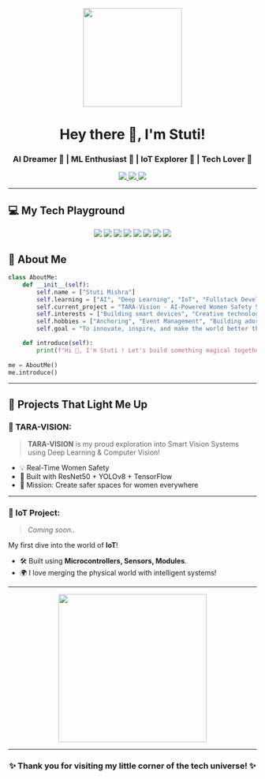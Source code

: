 <!--Profile README Start -->

<div align="center">
  <img src="https://media.giphy.com/media/du3J3cXyzhj75IOgvA/giphy.gif" width="200" />
</div>

<h1 align="center">Hey there 🌸, I'm Stuti!</h1>
<h3 align="center">AI Dreamer 💖 | ML Enthusiast 🧠 | IoT Explorer 📡 | Tech Lover 🚀</h3>

<p align="center">
  <a href="https://www.linkedin.com/in/stuti86/" target="_blank">
    <img src="https://img.shields.io/badge/LinkedIn-Connect-pink?style=for-the-badge&logo=linkedin" />
  </a>
  <a href="https://github.com/STUTI-MISHRA-8/STUTI-MISHRA-8/blob/main/Resume-Stuti.pdf" target="_blank">
    <img src="https://img.shields.io/badge/Resume-View-ff69b4?style=for-the-badge&logo=google-drive" />
  </a>
  <a href="mailto:stuticodes86@gmail.com" target="_blank">
    <img src="https://img.shields.io/badge/Email-Say%20Hi!-ffc0cb?style=for-the-badge&logo=gmail" />
  </a>
</p>

---

## 💻 My Tech Playground

<p align="center">
  <img src="https://img.shields.io/badge/Python-FD8AA8?style=for-the-badge&logo=python&logoColor=white" />
  <img src="https://img.shields.io/badge/Java-FFB6C1?style=for-the-badge&logo=java&logoColor=white" />
  <img src="https://img.shields.io/badge/TensorFlow-FF6F00?style=for-the-badge&logo=tensorflow&logoColor=white" />
  <img src="https://img.shields.io/badge/OpenCV-6495ED?style=for-the-badge&logo=opencv&logoColor=white" />
  <img src="https://img.shields.io/badge/Pandas-FFC0CB?style=for-the-badge&logo=pandas&logoColor=white" />
  <img src="https://img.shields.io/badge/NumPy-89CFF0?style=for-the-badge&logo=numpy&logoColor=white" />
  <img src="https://img.shields.io/badge/Matplotlib-FA8072?style=for-the-badge&logo=matplotlib&logoColor=white" />
  <img src="https://img.shields.io/badge/Scikit_Learn-FEB6B8?style=for-the-badge&logo=scikit-learn&logoColor=white" />
</p>


## 🌸 About Me

```python
class AboutMe:
    def __init__(self):
        self.name = ["Stuti Mishra"]
        self.learning = ["AI", "Deep Learning", "IoT", "Fullstack Development"]
        self.current_project = "TARA-Vision - AI-Powered Women Safety Surveillance"
        self.interests = ["Building smart devices", "Creative technology", "Real-time AI"]
        self.hobbies = ["Anchoring", "Event Management", "Building adorable projects 💖"]
        self.goal = "To innovate, inspire, and make the world better through technology ✨"

    def introduce(self):
        print(f"Hi 👋, I'm Stuti ! Let's build something magical together!")
        
me = AboutMe()
me.introduce()
```
---

## 🌟 Projects That Light Me Up

### 🚀 TARA-VISION:
> **TARA-VISION** is my proud exploration into Smart Vision Systems using Deep Learning & Computer Vision!

- 💡 Real-Time Women Safety 
- 📸 Built with ResNet50 + YOLOv8 + TensorFlow
- 💖 Mission: Create safer spaces for women everywhere

---

### 📡 IoT Project: 
> *Coming soon..*

My first dive into the world of **IoT**!  
- 🛠️ Built using **Microcontrollers, Sensors, Modules**.
- 🌍 I love merging the physical world with intelligent systems!
---

<div align="center">
  <img src="https://media.giphy.com/media/xUPGcgtKxm3bGJkQQU/giphy.gif" width="300" />
</div>

---
<div align="center">
  <h3>✨ Thank you for visiting my little corner of the tech universe! ✨</h3>
</div>
<!--Profile README End -->
